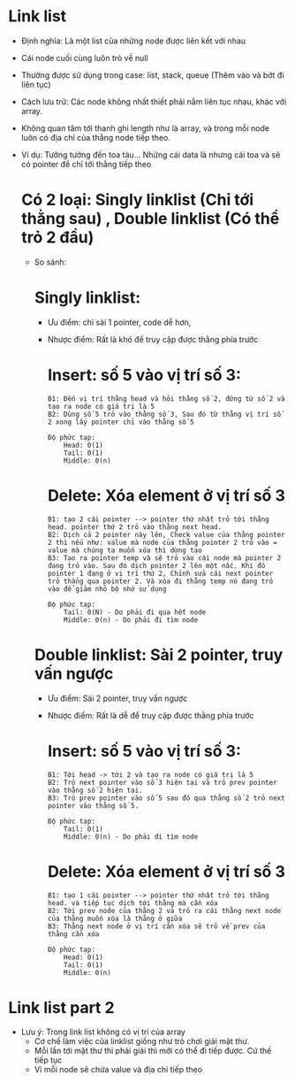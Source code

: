 # Link list

-   Định nghĩa: Là một list của những node được liên kết với nhau
-   Cái node cuối cùng luôn trỏ về null
-   Thường được sử dụng trong case: list, stack, queue (Thêm vào và bớt đi liên tục)
-   Cách lưu trữ: Các node không nhất thiết phải nằm liên tục nhau, khác với array.
-   Không quan tâm tới thanh ghi length như là array, và trong mỗi node luôn có địa chỉ của thằng node tiếp theo.
-   Ví dụ: Tưởng tưởng đến toa tàu... Những cái data là nhưng cái toa và sẽ có pointer để chỉ tới thằng tiếp theo

    # Có 2 loại: Singly linklist (Chỉ tới thằng sau) , Double linklist (Có thể trỏ 2 đầu)

    -   So sánh:

        # Singly linklist:

        -   Ưu điểm: chỉ sài 1 pointer, code dễ hơn,
        -   Nhược điểm: Rất là khó để truy cập được thằng phía trước

            # Insert: số 5 vào vị trí số 3:

                B1: Đến vị trí thằng head và hỏi thằng số 2, đứng từ số 2 và tạo ra node có giá trị là 5
                B2: Dùng số 5 trỏ vào thằng số 3, Sau đó từ thằng vị trí số 2 xong lấy pointer chỉ vào thằng số 5

                Độ phức tạp:
                    Head: 0(1)
                    Tail: 0(1)
                    Middle: 0(n)

            # Delete: Xóa element ở vị trí số 3

                B1: tạo 2 cái pointer --> pointer thứ nhất trỏ tới thằng head. pointer thứ 2 trỏ vào thằng next head.
                B2: Dịch cả 2 pointer này lên, Check value của thằng pointer 2 thì nếu như: value mà node của thằng pointer 2 trỏ vào = value mà chúng ta muốn xóa thì dừng tạo
                B3: Tạo ra pointer temp và sẽ trỏ vào cái node mà pointer 2 đang trỏ vào. Sau đó dịch pointer 2 lên một nấc. Khi đó pointer 1 đang ở vị trí thứ 2, Chỉnh sửa cái next pointer trỏ thẳng qua pointer 2. Và xóa đi thằng temp nó đang trỏ vào để giảm nhỏ bộ nhớ sử dụng

                Độ phức tạp:
                    Tail: 0(N) - Do phải đi qua hết node
                    Middle: 0(n) - Do phải đi tìm node

        # Double linklist: Sài 2 pointer, truy vấn ngược

        -   Ưu điểm: Sài 2 pointer, truy vấn ngược
        -   Nhược điểm: Rất là dễ để truy cập được thằng phía trước

            # Insert: số 5 vào vị trí số 3:

                B1: Tới head -> tới 2 và tạo ra node có giá trị là 5
                B2: Trỏ next pointer vào số 3 hiện tại và trỏ prev pointer vào thằng số 2 hiện tại.
                B3: Trỏ prev pointer vào số 5 sau đó qua thằng số 2 trỏ next pointer vào thằng số 5.

                Độ phức tạp:
                    Tail: 0(1)
                    Middle: 0(n) - Do phải đi tìm node

            # Delete: Xóa element ở vị trí số 3

                B1: tạo 1 cái pointer --> pointer thứ nhất trỏ tới thằng head. và tiếp tục dịch tới thằng mà cần xóa
                B2: Tới prev node của thằng 2 và trỏ ra cái thằng next node của thằng muốn xóa là thằng ở giữa
                B3: Thằng next node ở vị trí cần xóa sẽ trỏ về prev của thằng cần xóa

                Độ phức tạp:
                    Head: 0(1)
                    Tail: 0(1)
                    Middle: 0(n)

# Link list part 2

-   Lưu ý: Trong link list không có vị trí của array
    -   Cơ chế làm việc của linklist giống như trò chơi giải mật thư.
    -   Mỗi lần tới mật thư thì phải giải thì mới có thể đi tiếp được. Cứ thế tiếp tục
    -   Vì mỗi node sẽ chứa value và địa chỉ tiếp theo
